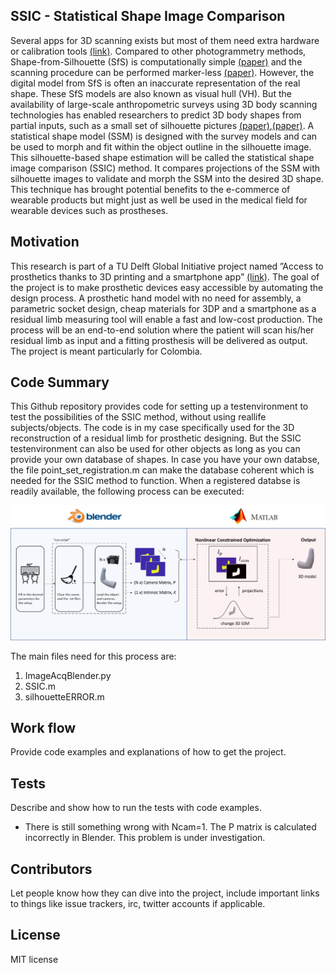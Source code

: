 ## SSIC - Statistical Shape Image Comparison

Several apps for 3D scanning exists but most of them need extra hardware or calibration tools [(link)](https://www.aniwaa.com/best-3d-scanning-apps-smartphones/). Compared to other photogrammetry methods, Shape-from-Silhouette (SfS) is computationally simple [(paper)](https://link.springer.com/referenceworkentry/10.1007%2F978-0-387-31439-6_211) and the scanning procedure can be performed marker-less [(paper)](https://ieeexplore.ieee.org/document/7322186). However, the digital model from SfS is often an inaccurate representation of the real shape. These SfS models are also known as visual hull (VH). But the availability of large-scale anthropometric surveys using 3D body scanning technologies has enabled researchers to predict 3D body shapes from partial inputs, such as a small set of silhouette pictures [(paper)](https://www.inderscienceonline.com/doi/abs/10.1504/IJDH.2016.084581),[(paper)](https://www.tandfonline.com/doi/full/10.1080/19424280.2015.1038308). A statistical shape model (SSM) is designed with the survey models and can be used to morph and fit within the object outline in the silhouette image. This silhouette-based shape estimation will be called the statistical shape image comparison (SSIC) method. It compares projections of the SSM with silhouette images to validate and morph the SSM into the desired 3D shape. This technique has brought potential benefits to the e-commerce of wearable products but might just as well be used in the medical field for wearable devices such as prostheses.

## Motivation

This research is part of a TU Delft Global Initiative project named ”Access to prosthetics thanks to 3D printing and a smartphone app” [(link)](https://www.tudelft.nl/en/2018/3me/using-a-smartphone-as-a-3d-printer/). The goal of the project is to make prosthetic devices easy accessible by automating the design process. A prosthetic hand model with no need for assembly, a parametric socket design, cheap materials for 3DP and a smartphone as a residual limb measuring tool will enable a fast and low-cost production. The process will be an end-to-end solution where the patient will scan his/her residual limb as input and
a fitting prosthesis will be delivered as output. The project is meant particularly for Colombia.

## Code Summary

This Github repository provides code for setting up a testenvironment to test the possibilities of the SSIC method, without using reallife subjects/objects. The code is in my case specifically used for the 3D reconstruction of a residual limb for prosthetic designing. But the SSIC testenvironment can also be used for other objects as long as you can provide your own database of shapes. In case you have your own databse, the file point_set_registration.m can make the database coherent which is needed for the SSIC method to function. When a registered databse is readily available, the following process can be executed:

![alt text](https://github.com/stevengoes/SSIC/blob/master/img/codeflow.png)

The main files need for this process are:
1. ImageAcqBlender.py
2. SSIC.m
3. silhouetteERROR.m

## Work flow

Provide code examples and explanations of how to get the project.

## Tests

Describe and show how to run the tests with code examples.
- There is still something wrong with Ncam=1. The P matrix is calculated incorrectly in Blender. This problem is under investigation.

## Contributors

Let people know how they can dive into the project, include important links to things like issue trackers, irc, twitter accounts if applicable.

## License

MIT license
